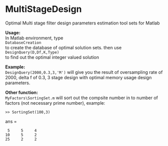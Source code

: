 # MultiStageDesign
Optimal Multi stage filter design parameters estimation tool sets for Matlab

**Usage:**  
In Matlab environment, type  
`DatabaseCreation`  
to create the database of optimal solution sets. then use  
`DesignQuery(D,Df,K,Type)`  
to find out the optimal integer valued solution

**Example:**  
`DesignQuery(2000,0.3,3,'M')`
will give you the result of oversampling rate of 2000, delta f of 0.3, 3 stage design with optimal memory usage design parameters.
 
**Other function:**  
`MyFactors\SortingSet.m` will sort out the compsite number in to number of factors (not necessary prime number), example:  

`>> SortingSet(100,3)`

ans =

     5     5     4
    10     5     2
    25     2     2
